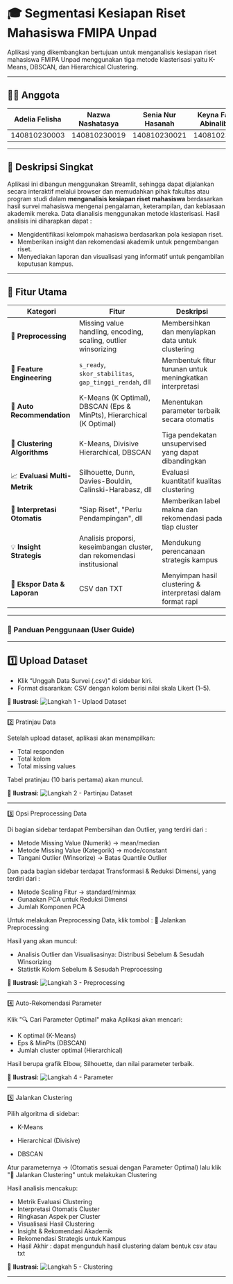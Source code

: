 # 🎓 Segmentasi Kesiapan Riset Mahasiswa FMIPA Unpad

Aplikasi yang dikembangkan bertujuan untuk menganalisis kesiapan riset mahasiswa FMIPA Unpad menggunakan tiga metode klasterisasi yaitu K-Means, DBSCAN, dan Hierarchical Clustering.

---
## 👩‍💻 Anggota

| Adelia Felisha | Nazwa Nashatasya  | Senia Nur Hasanah | Keyna Fatima Abinalibrata |
|-------------------|-------------------|-------------------|-------------------|
| 140810230003 | 140810230019 | 140810230021 | 140810230067 |

---

## 🧭 Deskripsi Singkat

Aplikasi ini dibangun menggunakan Streamlit, sehingga dapat dijalankan secara interaktif melalui browser dan memudahkan  pihak fakultas atau program studi dalam **menganalisis kesiapan riset mahasiswa** berdasarkan hasil survei mahasiswa mengenai pengalaman, keterampilan, dan kebiasaan akademik mereka. Data dianalisis menggunakan metode klasterisasi. Hasil analisis ini diharapkan dapat :

- Mengidentifikasi kelompok mahasiswa berdasarkan pola kesiapan riset.  
- Memberikan insight dan rekomendasi akademik untuk pengembangan riset.  
- Menyediakan laporan dan visualisasi yang informatif untuk pengambilan keputusan kampus.

---

## 🚀 Fitur Utama

| Kategori | Fitur | Deskripsi |
|-----------|--------|-----------|
| 🧹 **Preprocessing** | Missing value handling, encoding, scaling, outlier winsorizing | Membersihkan dan menyiapkan data untuk clustering |
| 🧩 **Feature Engineering** | `s_ready`, `skor_stabilitas`, `gap_tinggi_rendah`, dll | Membentuk fitur turunan untuk meningkatkan interpretasi |
| 🤖 **Auto Recommendation** | K-Means (K Optimal), DBSCAN (Eps & MinPts), Hierarchical (K Optimal) | Menentukan parameter terbaik secara otomatis |
| 🧠 **Clustering Algorithms** | K-Means, Divisive Hierarchical, DBSCAN | Tiga pendekatan unsupervised yang dapat dibandingkan |
| 📈 **Evaluasi Multi-Metrik** | Silhouette, Dunn, Davies-Bouldin, Calinski-Harabasz, dll | Evaluasi kuantitatif kualitas clustering |
| 🎯 **Interpretasi Otomatis** | "Siap Riset", "Perlu Pendampingan", dll | Memberikan label makna dan rekomendasi pada tiap cluster |
| 💡 **Insight Strategis** | Analisis proporsi, keseimbangan cluster, dan rekomendasi institusional | Mendukung perencanaan strategis kampus |
| 💾 **Ekspor Data & Laporan** | CSV dan TXT | Menyimpan hasil clustering & interpretasi dalam format rapi |

---

### 🧭 Panduan Penggunaan (User Guide)

--- 

## 1️⃣ Upload Dataset

- Klik “Unggah Data Survei (.csv)” di sidebar kiri.
- Format disarankan: CSV dengan kolom berisi nilai skala Likert (1–5).

📸 **Ilustrasi:**
![Langkah 1 - Uplaod Dataset](screenshots/1_homepage.png)

---
2️⃣ Pratinjau Data

Setelah upload dataset, aplikasi akan menampilkan:
- Total responden
- Total kolom
- Total missing values

Tabel pratinjau (10 baris pertama) akan muncul.

📸 **Ilustrasi:**
![Langkah 2 - Partinjau Dataset](screenshots/2_input_file.png)

---

3️⃣ Opsi Preprocessing Data

Di bagian sidebar terdapat Pembersihan dan Outlier, yang terdiri dari :
- Metode Missing Value (Numerik) -> mean/median
- Metode Missing Value (Kategorik) -> mode/constant
- Tangani Outlier (Winsorize) -> Batas Quantile Outlier

Dan pada bagian sidebar terdapat Transformasi & Reduksi Dimensi, yang terdiri dari :
- Metode Scaling Fitur -> standard/minmax
- Gunaakan PCA untuk Reduksi Dimensi
- Jumlah Komponen PCA
  
Untuk melakukan Preprocessing Data, klik tombol : 🚀 Jalankan Preprocessing

Hasil yang akan muncul:

- Analisis Outlier dan Visualisasinya: Distribusi Sebelum & Sesudah Winsorizing
- Statistik Kolom Sebelum & Sesudah Preprocessing

📸 **Ilustrasi:**
![Langkah 3 - Preprocessing](screenshots/3_hasil_preprocessing1.png)

---

4️⃣ Auto-Rekomendasi Parameter

Klik "🔍 Cari Parameter Optimal" maka Aplikasi akan mencari:
- K optimal (K-Means)
- Eps & MinPts (DBSCAN)
- Jumlah cluster optimal (Hierarchical)

Hasil berupa grafik Elbow, Silhouette, dan nilai parameter terbaik.

📸 **Ilustrasi:**
![Langkah 4 - Parameter](screenshots/6_parameter.png)

---

5️⃣ Jalankan Clustering

Pilih algoritma di sidebar:
- K-Means

- Hierarchical (Divisive)

- DBSCAN

Atur parameternya → (Otomatis sesuai dengan Parameter Optimal) lalu klik
"🧠 Jalankan Clustering" untuk melakukan Clustering

Hasil analisis mencakup:
- Metrik Evaluasi Clustering
- Interpretasi Otomatis Cluster
- Ringkasan Aspek per Cluster
- Visualisasi Hasil Clustering
- Insight & Rekomendasi Akademik
- Rekomendasi Strategis untuk Kampus
- Hasil Akhir : dapat mengunduh hasil clustering dalam bentuk csv atau txt

📸 **Ilustrasi:**
![Langkah 5 - Clustering](screenshots/7_kmeans-1.png)

---

